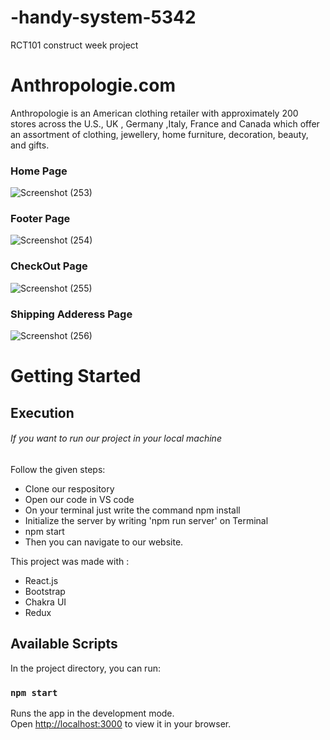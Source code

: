 # -handy-system-5342
RCT101 construct week project
<h1>Anthropologie.com</h1>
<p >Anthropologie is an American clothing retailer with approximately 200 stores across the U.S., UK , Germany ,Italy, France and Canada which offer an assortment of clothing, jewellery, home furniture, decoration, beauty, and gifts. </p>

<h3>Home Page </h3>

![Screenshot (253)](https://user-images.githubusercontent.com/98827173/180634041-1df91935-b36b-43ad-af8f-a37e3401879b.png)

<h3>Footer Page </h3>

![Screenshot (254)](https://user-images.githubusercontent.com/98827173/180634052-ccab5482-1475-40bf-9de6-60082953fa2d.png)

<h3>CheckOut Page </h3>

![Screenshot (255)](https://user-images.githubusercontent.com/98827173/180634070-d259177c-b8a4-431a-ba49-797bc54526fe.png)

<h3>Shipping Adderess Page </h3>

![Screenshot (256)](https://user-images.githubusercontent.com/98827173/180634080-4431b556-15f4-4d02-9e47-2882267b4e6d.png)


# Getting Started 

<h2>Execution</h2>
<h6>If you want to run our project in your local machine</h6>

<p>Follow the given steps:</p>

<ul>
  
<li>Clone our respository </li>
<li>Open our code in VS code</li>
<li>On your terminal just write the command npm install</li>
<li>Initialize the server by writing 'npm run server' on Terminal</li>
  <li>npm start </li>
<li>Then you can navigate to our website.</li>
</ul>

This project was made with :
<ul>
  <li>React.js</li>
  <li>Bootstrap</li>
  <li>Chakra UI</li>
  <li>Redux</li>
</ul>

## Available Scripts

In the project directory, you can run:

### `npm start`

Runs the app in the development mode.\
Open [http://localhost:3000](http://localhost:3000) to view it in your browser.
